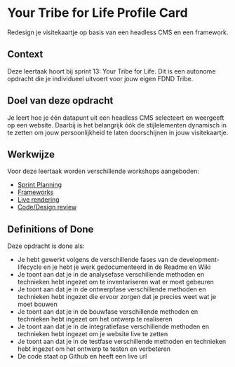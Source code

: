 # Your Tribe for Life Profile Card

Redesign je visitekaartje op basis van een headless CMS en een framework.


## Context
Deze leertaak hoort bij sprint 13: Your Tribe for Life. Dit is een autonome opdracht die je individueel uitvoert voor jouw eigen FDND Tribe.

## Doel van deze opdracht

Je leert hoe je één datapunt uit een headless CMS selecteert en weergeeft op een website. Daarbij is het belangrijk óók de stijlelementen dynamisch in te zetten om jouw persoonlijkheid te laten doorschijnen in jouw visitekaartje.

<!-- Focus sprint 13 - Je hebt al een basis social network voor jouw squad. Breid dit social network uit naar een platform waarop de tribe members elkaar kunnen vinden en ondersteunen. In ieder geval gedurende het begin van jullie carriere als frontend designer & developer.

De focus ligt op team building, samenwerken en hoe je frameworks inzet om een gezamenlijk doel te bereiken én in contact te blijven. -->

## Werkwijze

Voor deze leertaak worden verschillende workshops aangeboden:

- [Sprint Planning](sprint-planning.md)
- [Frameworks](frameworks.md)
- [Live rendering]()
- [Code/Design review]()



## Definitions of Done

Deze opdracht is done als:

- Je hebt gewerkt volgens de verschillende fases van de development-lifecycle en je hebt je werk gedocumenteerd in de Readme en Wiki
- Je toont aan dat je in de analysefase verschillende methoden en technieken hebt ingezet om te inventariseren wat er moet gebeuren
- Je toont aan dat je in de ontwerpfase verschillende methoden en technieken hebt ingezet die ervoor zorgen dat je precies weet wat je moet bouwen
- Je toont aan dat je in de bouwfase verschillende methoden en technieken hebt ingezet om het ontwerp te realiseren
- Je toont aan dat je in de integratiefase verschillende methoden en technieken hebt ingezet om je website live te zetten
- Je toont aan dat je in de testfase verschillende methoden en technieken hebt ingezet om het ontwerp te testen en verbeteren
- De code staat op Github en heeft een live url
